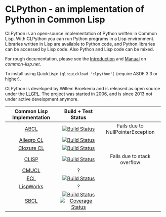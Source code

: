 CLPython - an implementation of Python in Common Lisp
=====================================================

CLPython is an open-source implementation of Python written in Common Lisp.
With CLPython you can run Python programs in a Lisp environment. Libraries written
in Lisp are available to Python code, and Python libraries can be accessed by Lisp code.
Also Python and Lisp code can be mixed.

For rough documentation, please see the [Introduction](http://common-lisp.net/project/clpython/index.html) and
[Manual](http://common-lisp.net/project/clpython/manual.html) on *common-lisp.net*.

To install using QuickLisp: `(ql:quickload "clpython")` (require ASDF 3.3 or higher).

CLPython is developed by Willem Broekema and is released as open source under the [LLGPL](http://opensource.franz.com/preamble.html).
The project was started in 2006, and is since 2013 not under active development anymore.

| Common Lisp Implementation | Build + Test Status | |
|:-:|:-:|:-:|
| [ABCL](https://common-lisp.net/project/armedbear/) | [![Build Status](https://travis-build-job-badge.herokuapp.com/badge?user=metawilm&repo=cl-python&branch=master&envContains=abcl+CATCH&label=ABCL)](https://travis-ci.org/metawilm/cl-python) | Fails due to NullPointerException |
| [Allegro CL](http://franz.com/products/allegrocl/) | [![Build Status](https://travis-build-job-badge.herokuapp.com/badge?user=metawilm&repo=cl-python&branch=master&envContains=allegro+CATCH&label=Allegro+CL)](https://travis-ci.org/metawilm/cl-python) | |
| [Clozure CL](http://clozure.com/clozurecl.html)    | [![Build Status](https://travis-build-job-badge.herokuapp.com/badge?user=metawilm&repo=cl-python&branch=master&envContains=ccl&label=Clozure+CL)](https://travis-ci.org/metawilm/cl-python) | |
| [CLISP](http://clisp.sourceforge.net)              | [![Build Status](https://travis-build-job-badge.herokuapp.com/badge?user=metawilm&repo=cl-python&branch=master&envContains=clisp&label=CLISP)](https://travis-ci.org/metawilm/cl-python) | Fails due to stack overflow |
| [CMUCL](http://www.cons.org/cmucl/)                | ? | |
| [ECL](http://ecls.sourceforge.net/)                | [![Build Status](https://travis-build-job-badge.herokuapp.com/badge?user=metawilm&repo=cl-python&branch=master&envContains=ecl+CATCH&label=ECL)](https://travis-ci.org/metawilm/cl-python) | |
| [LispWorks](http://www.lispworks.com/)             | ? | |
| [SBCL](http://sbcl.sourceforge.net/)               | [![Build Status](https://travis-build-job-badge.herokuapp.com/badge?user=metawilm&repo=cl-python&branch=master&envContains=sbcl&label=SBCL)](https://travis-ci.org/metawilm/cl-python) [![Coverage Status](https://coveralls.io/repos/metawilm/cl-python/badge.svg?branch=master)](https://coveralls.io/r/metawilm/cl-python?branch=master) | |


